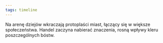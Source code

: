 ```yaml
---
tags: timeline
---
```


<div class="ob-timelines"
	data-title="Epoka Pionierów"
	data-description=""
	data-start-date="-1000-00-00-00"
	data-end-date="0-00-00-00"
	data-classes=""
	data-color=""
	data-era="EP"
	data-group=""
	data-path=""
	data-points-to=""
	data-type="background"
	data-tags="">
	Na arenę dziejów wkraczają protoplaści miast, łączący się w większe społeczeństwa. Handel zaczyna nabierać znaczenia, rosną wpływy kleru poszczególnych bóstw.
</div>
